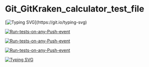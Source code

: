 # Git_GitKraken_calculator_test_file

[![Typing SVG](https://readme-typing-svg.herokuapp.com?color=%2336BCF7&lines=Status+of+Last+Deployment:)](https://git.io/typing-svg)



[![Run-tests-on-any-Push-event](https://github.com/21092004Goda/dfgdfg/actions/workflows/main.yml/badge.svg)](https://github.com/21092004Goda/dfgdfg/actions/workflows/main.yml)

[![Run-tests-on-any-Push-event](https://github.com/21092004Goda/dfgdfg/actions/workflows/main.yml/badge.svg?branch=main&event=workflow_run)](https://github.com/21092004Goda/dfgdfg/actions/workflows/main.yml)

[![Run-tests-on-any-Push-event](https://github.com/21092004Goda/dfgdfg/actions/workflows/main.yml/badge.svg?branch=main)](https://github.com/21092004Goda/dfgdfg/actions/workflows/main.yml)


[![Typing SVG](https://readme-typing-svg.herokuapp.com?color=%2332BCF7&lines=001010010100011101110010001000110001000010000101101101101010111001010101100110101010101001011010110101000011101101111110001000010000010111010100)](https://git.io/typing-svg)
